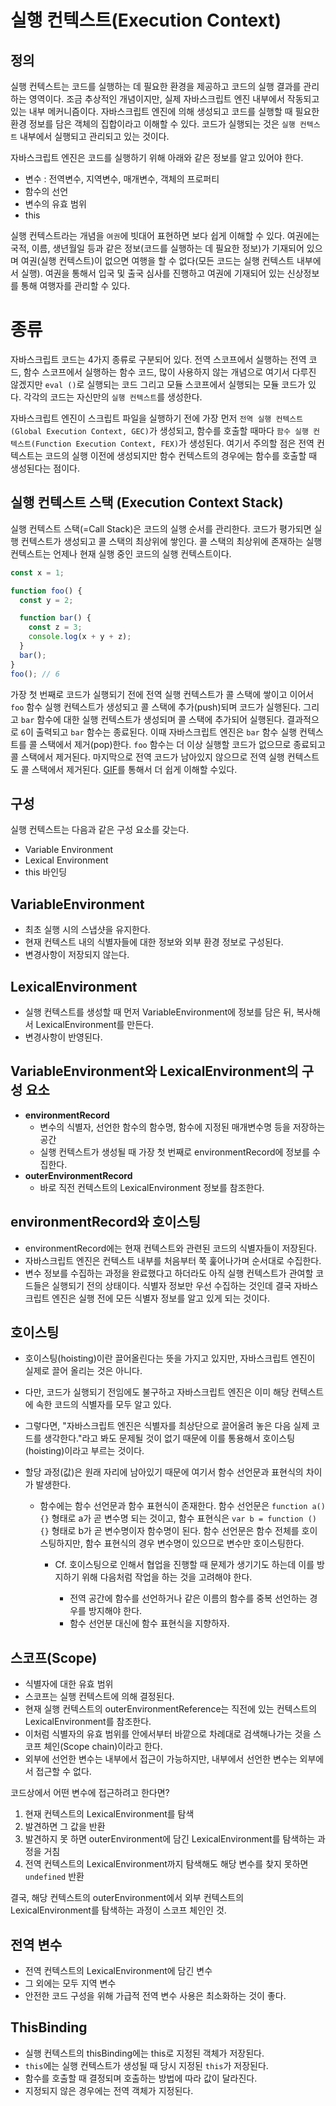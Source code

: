 # 실행 컨텍스트(Execution Context)

## 정의

실행 컨텍스트는 코드를 실행하는 데 필요한 환경을 제공하고 코드의 실행 결과를 관리하는 영역이다. 조금 추상적인 개념이지만, 실제 자바스크립트 엔진 내부에서 작동되고 있는 내부 메커니즘이다. 자바스크립트 엔진에 의해 생성되고 코드를 실행할 때 필요한 환경 정보를 담은 객체의 집합이라고 이해할 수 있다. 코드가 실행되는 것은 `실행 컨텍스트` 내부에서 실행되고 관리되고 있는 것이다.

자바스크립트 엔진은 코드를 실행하기 위해 아래와 같은 정보를 알고 있어야 한다.

- 변수 : 전역변수, 지역변수, 매개변수, 객체의 프로퍼티
- 함수의 선언
- 변수의 유효 범위
- this

실행 컨텍스트라는 개념을 `여권`에 빗대어 표현하면 보다 쉽게 이해할 수 있다. 여권에는 국적, 이름, 생년월일 등과 같은 정보(코드를 실행하는 데 필요한 정보)가 기재되어 있으며 여권(실행 컨텍스트)이 없으면 여행을 할 수 없다(모든 코드는 실행 컨텍스트 내부에서 실행). 여권을 통해서 입국 및 출국 심사를 진행하고 여권에 기재되어 있는 신상정보를 통해 여행자를 관리할 수 있다.

# 종류

자바스크립트 코드는 4가지 종류로 구분되어 있다. 전역 스코프에서 실행하는 전역 코드, 함수 스코프에서 실행하는 함수 코드, 많이 사용하지 않는 개념으로 여기서 다루진 않겠지만 `eval ()`로 실행되는 코드 그리고 모듈 스코프에서 실행되는 모듈 코드가 있다. 각각의 코드는 자신만의 `실행 컨텍스트`를 생성한다.

자바스크립트 엔진이 스크립트 파일을 실행하기 전에 가장 먼저 `전역 실행 컨텍스트(Global Execution Context, GEC)`가 생성되고, 함수를 호출할 때마다 `함수 실행 컨텍스트(Function Execution Context, FEX)`가 생성된다. 여기서 주의할 점은 전역 컨텍스트는 코드의 실행 이전에 생성되지만 함수 컨텍스트의 경우에는 함수를 호출할 때 생성된다는 점이다.

## 실행 컨텍스트 스택 (Execution Context Stack)

실행 컨텍스트 스택(=Call Stack)은 코드의 실행 순서를 관리한다. 코드가 평가되면 실행 컨텍스트가 생성되고 콜 스택의 최상위에 쌓인다. 콜 스택의 최상위에 존재하는 실행 컨텍스트는 언제나 현재 실행 중인 코드의 실행 컨텍스트이다.

```js
const x = 1;

function foo() {
  const y = 2;

  function bar() {
    const z = 3;
    console.log(x + y + z);
  }
  bar();
}
foo(); // 6
```

가장 첫 번째로 코드가 실행되기 전에 전역 실행 컨텍스트가 콜 스택에 쌓이고 이어서 `foo` 함수 실행 컨텍스트가 생성되고 콜 스택에 추가(push)되며 코드가 실행된다. 그리고 `bar` 함수에 대한 실행 컨텍스트가 생성되며 콜 스택에 추가되어 실행된다. 결과적으로 `6`이 출력되고 `bar` 함수는 종료된다. 이때 자바스크립트 엔진은 `bar` 함수 실행 컨텍스트를 콜 스택에서 제거(pop)한다. `foo` 함수는 더 이상 실행할 코드가 없으므로 종료되고 콜 스택에서 제거된다. 마지막으로 전역 코드가 남아있지 않으므로 전역 실행 컨텍스트도 콜 스택에서 제거된다. [GIF](https://miro.medium.com/max/1100/1*dUl6qPEaDJJTXWythQsEtQ.gif)를 통해서 더 쉽게 이해할 수있다.

## 구성

실행 컨텍스트는 다음과 같은 구성 요소를 갖는다.

- Variable Environment
- Lexical Environment
- this 바인딩

## VariableEnvironment

- 최초 실행 시의 스냅샷을 유지한다.
- 현재 컨텍스트 내의 식별자들에 대한 정보와 외부 환경 정보로 구성된다.
- 변경사항이 저장되지 않는다.

## LexicalEnvironment

- 실행 컨텍스트를 생성할 때 먼저 VariableEnvironment에 정보를 담은 뒤, 복사해서 LexicalEnvironment를 만든다.
- 변경사항이 반영된다.

## VariableEnvironment와 LexicalEnvironment의 구성 요소

- **environmentRecord**
  - 변수의 식별자, 선언한 함수의 함수명, 함수에 지정된 매개변수명 등을 저장하는 공간
  - 실행 컨텍스트가 생성될 때 가장 첫 번째로 environmentRecord에 정보를 수집한다.
- **outerEnvironmentRecord**
  - 바로 직전 컨텍스트의 LexicalEnvironment 정보를 참조한다.

## environmentRecord와 호이스팅

- environmentRecord에는 현재 컨텍스트와 관련된 코드의 식별자들이 저장된다.
- 자바스크립트 엔진은 컨텍스트 내부를 처음부터 쭉 훑어나가며 순서대로 수집한다.
- 변수 정보를 수집하는 과정을 완료했다고 하더라도 아직 실행 컨텍스트가 관여할 코드들은 실행되기 전의 상태이다. 식별자 정보만 우선 수집하는 것인데 결국 자바스크립트 엔진은 실행 전에 모든 식별자 정보를 알고 있게 되는 것이다.

## 호이스팅

- 호이스팅(hoisting)이란 끌어올린다는 뜻을 가지고 있지만, 자바스크립트 엔진이 실제로 끌어 올리는 것은 아니다.
- 다만, 코드가 실행되기 전임에도 불구하고 자바스크립트 엔진은 이미 해당 컨텍스트에 속한 코드의 식별자를 모두 알고 있다.
- 그렇다면, "자바스크립트 엔진은 식별자를 최상단으로 끌어올려 놓은 다음 실제 코드를 생각한다."라고 봐도 문제될 것이 없기 때문에 이를 통용해서 호이스팅(hoisting)이라고 부르는 것이다.
- 할당 과정(값)은 원래 자리에 남아있기 때문에 여기서 함수 선언문과 표현식의 차이가 발생한다.

  - 함수에는 함수 선언문과 함수 표현식이 존재한다.
    함수 선언문은 `function a(){}` 형태로 a가 곧 변수명 되는 것이고, 함수 표현식은 `var b = function () {}` 형태로 b가 곧 변수명이자 함수명이 된다.
    함수 선언문은 함수 전체를 호이스팅하지만, 함수 표현식의 경우 변수명이 있으므로 변수만 호이스팅한다.

    - Cf. 호이스팅으로 인해서 협업을 진행할 때 문제가 생기기도 하는데 이를 방지하기 위해 다음처럼 작업을 하는 것을 고려해야 한다.

      - 전역 공간에 함수를 선언하거나 같은 이름의 함수를 중복 선언하는 경우를 방지해야 한다.
      - 함수 선언분 대신에 함수 표현식을 지향하자.

## 스코프(Scope)

- 식별자에 대한 유효 범위
- 스코프는 실행 컨텍스트에 의해 결정된다.
- 현재 실행 컨텍스트의 outerEnvironmentReference는 직전에 있는 컨텍스트의 LexicalEnvironment를 참조한다.
- 이처럼 식별자의 유효 범위를 안에서부터 바깥으로 차례대로 검색해나가는 것을 스코프 체인(Scope chain)이라고 한다.
- 외부에 선언한 변수는 내부에서 접근이 가능하지만, 내부에서 선언한 변수는 외부에서 접근할 수 없다.

코드상에서 어떤 변수에 접근하려고 한다면?

1. 현재 컨텍스트의 LexicalEnvironment를 탐색
2. 발견하면 그 값을 반환
3. 발견하지 못 하면 outerEnvironment에 담긴 LexicalEnvironment를 탐색하는 과정을 거침
4. 전역 컨텍스트의 LexicalEnvironment까지 탐색해도 해당 변수를 찾지 못하면 `undefined` 반환

결국, 해당 컨텍스트의 outerEnvironment에서 외부 컨텍스트의 LexicalEnvironment를 탐색하는 과정이 스코프 체인인 것.

## 전역 변수

- 전역 컨텍스트의 LexicalEnvironment에 담긴 변수
- 그 외에는 모두 지역 변수
- 안전한 코드 구성을 위해 가급적 전역 변수 사용은 최소화하는 것이 좋다.

## ThisBinding

- 실행 컨텍스트의 thisBinding에는 this로 지정된 객체가 저장된다.
- `this`에는 실행 컨텍스트가 생성될 때 당시 지정된 `this`가 저장된다.
- 함수를 호출할 때 결정되며 호출하는 방법에 따라 값이 달라진다.
- 지정되지 않은 경우에는 전역 객체가 지정된다.
